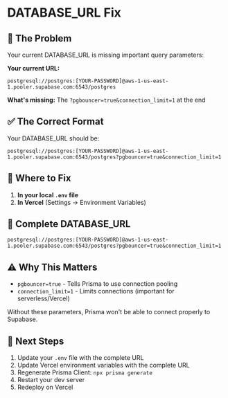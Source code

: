 # DATABASE_URL Fix

## 🚨 The Problem

Your current DATABASE_URL is missing important query parameters:

**Your current URL:**
```
postgresql://postgres:[YOUR-PASSWORD]@aws-1-us-east-1.pooler.supabase.com:6543/postgres
```

**What's missing:** The `?pgbouncer=true&connection_limit=1` at the end

## ✅ The Correct Format

Your DATABASE_URL should be:

```
postgresql://postgres:[YOUR-PASSWORD]@aws-1-us-east-1.pooler.supabase.com:6543/postgres?pgbouncer=true&connection_limit=1
```

## 🔧 Where to Fix

1. **In your local `.env` file**
2. **In Vercel** (Settings → Environment Variables)

## 📝 Complete DATABASE_URL

```
postgresql://postgres:[YOUR-PASSWORD]@aws-1-us-east-1.pooler.supabase.com:6543/postgres?pgbouncer=true&connection_limit=1
```

## ⚠️ Why This Matters

- `pgbouncer=true` - Tells Prisma to use connection pooling
- `connection_limit=1` - Limits connections (important for serverless/Vercel)

Without these parameters, Prisma won't be able to connect properly to Supabase.

## 🚀 Next Steps

1. Update your `.env` file with the complete URL
2. Update Vercel environment variables with the complete URL
3. Regenerate Prisma Client: `npx prisma generate`
4. Restart your dev server
5. Redeploy on Vercel

